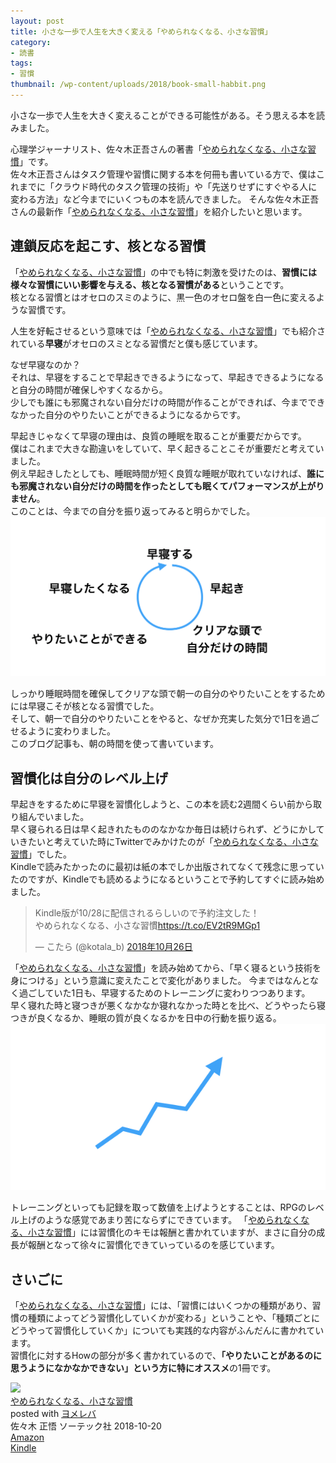 ```yaml
---
layout: post
title: 小さな一歩で人生を大きく変える「やめられなくなる、小さな習慣」
category:
- 読書
tags:
- 習慣
thumbnail: /wp-content/uploads/2018/book-small-habbit.png
---
```

小さな一歩で人生を大きく変えることができる可能性がある。そう思える本を読みました。

心理学ジャーナリスト、佐々木正吾さんの著書「[やめられなくなる、小さな習慣](https://amzn.to/2QvgMWI)」です。  
佐々木正吾さんはタスク管理や習慣に関する本を何冊も書いている方で、僕はこれまでに「クラウド時代のタスク管理の技術」や「先送りせずにすぐやる人に変わる方法」など今までにいくつもの本を読んできました。
そんな佐々木正吾さんの最新作「[やめられなくなる、小さな習慣](https://amzn.to/2QvgMWI)」を紹介したいと思います。
<!--more-->
## 連鎖反応を起こす、核となる習慣
「[やめられなくなる、小さな習慣](https://amzn.to/2QvgMWI)」の中でも特に刺激を受けたのは、**習慣には様々な習慣にいい影響を与える、核となる習慣がある**ということです。  
核となる習慣とはオセロのスミのように、黒一色のオセロ盤を白一色に変えるような習慣です。

人生を好転させるという意味では「[やめられなくなる、小さな習慣](https://amzn.to/2QvgMWI)」でも紹介されている**早寝**がオセロのスミとなる習慣だと僕も感じています。

なぜ早寝なのか？  
それは、早寝をすることで早起きできるようになって、早起きできるようになると自分の時間が確保しやすくなるから。  
少しでも誰にも邪魔されない自分だけの時間が作ることができれば、今までできなかった自分のやりたいことができるようになるからです。

早起きじゃなくて早寝の理由は、良質の睡眠を取ることが重要だからです。  
僕はこれまで大きな勘違いをしていて、早く起きることこそが重要だと考えていました。  
例え早起きしたとしても、睡眠時間が短く良質な睡眠が取れていなければ、**誰にも邪魔されない自分だけの時間を作ったとしても眠くてパフォーマンスが上がりません**。  
このことは、今までの自分を振り返ってみると明らかでした。  
![habbit-cycle](/wp-content/uploads/2018/habbit-cycle.png)

しっかり睡眠時間を確保してクリアな頭で朝一の自分のやりたいことをするためには早寝こそが核となる習慣でした。  
そして、朝一で自分のやりたいことをやると、なぜか充実した気分で1日を過ごせるように変わりました。  
このブログ記事も、朝の時間を使って書いています。

## 習慣化は自分のレベル上げ
早起きをするために早寝を習慣化しようと、この本を読む2週間くらい前から取り組んでいました。  
早く寝られる日は早く起きれたもののなかなか毎日は続けられず、どうにかしていきたいと考えていた時にTwitterでみかけたのが「[やめられなくなる、小さな習慣](https://amzn.to/2QvgMWI)」でした。  
Kindleで読みたかったのに最初は紙の本でしか出版されてなくて残念に思っていたのですが、Kindleでも読めるようになるということで予約してすぐに読み始めました。
<blockquote class="twitter-tweet" data-lang="ja"><p lang="ja" dir="ltr">Kindle版が10/28に配信されるらしいので予約注文した！<br>やめられなくなる、小さな習慣<a href="https://t.co/EV2tR9MGp1">https://t.co/EV2tR9MGp1</a></p>&mdash; こたら (@kotala_b) <a href="https://twitter.com/kotala_b/status/1055613650646446080?ref_src=twsrc%5Etfw">2018年10月26日</a></blockquote> <script async src="https://platform.twitter.com/widgets.js" charset="utf-8"></script>

「[やめられなくなる、小さな習慣](https://amzn.to/2QvgMWI)」を読み始めてから、「早く寝るという技術を身につける」という意識に変えたことで変化がありました。
今まではなんとなく過ごしていた1日も、早寝するためのトレーニングに変わりつつあります。  
早く寝れた時と寝つきが悪くなかなか寝れなかった時とを比べ、どうやったら寝つきが良くなるか、睡眠の質が良くなるかを日中の行動を振り返る。  
![level-up](/wp-content/uploads/2018/level-up.png)

トレーニングといっても記録を取って数値を上げようとすることは、RPGのレベル上げのような感覚であまり苦にならずにできています。
「[やめられなくなる、小さな習慣](https://amzn.to/2QvgMWI)」には習慣化のキモは報酬と書かれていますが、まさに自分の成長が報酬となって徐々に習慣化できていっているのを感じています。

## さいごに
「[やめられなくなる、小さな習慣](https://amzn.to/2QvgMWI)」には、「習慣にはいくつかの種類があり、習慣の種類によってどう習慣化していくかが変わる」ということや、「種類ごとにどうやって習慣化していくか」についても実践的な内容がふんだんに書かれています。  
習慣化に対するHowの部分が多く書かれているので、**「やりたいことがあるのに思うようになかなかできない」という方に特にオススメ**の1冊です。

<div class="cstmreba"><div class="booklink-box"><div class="booklink-image"><a href="https://www.amazon.co.jp/exec/obidos/asin/4800730171/same22/" target="_blank" ><img src="https://images-fe.ssl-images-amazon.com/images/I/41d9CPUWJLL._SL160_.jpg" style="border: none;" /></a></div><div class="booklink-info"><div class="booklink-name"><a href="https://www.amazon.co.jp/exec/obidos/asin/4800730171/same22/" target="_blank" >やめられなくなる、小さな習慣</a><div class="booklink-powered-date">posted with <a href="https://yomereba.com" rel="nofollow" target="_blank">ヨメレバ</a></div></div><div class="booklink-detail">佐々木 正悟 ソーテック社 2018-10-20    </div><div class="booklink-link2"><div class="shoplinkamazon"><a href="https://www.amazon.co.jp/exec/obidos/asin/4800730171/same22/" target="_blank" >Amazon</a></div><div class="shoplinkkindle"><a href="https://www.amazon.co.jp/exec/obidos/ASIN/B07JNC1TWM/same22/" target="_blank" >Kindle</a></div>                              	  	  	  	  	</div></div><div class="booklink-footer"></div></div></div>
